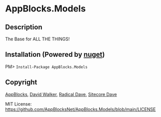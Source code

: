 # AppBlocks.Models
## Description
The Base for ALL THE THINGS!

## Installation (Powered by [nuget](https://nuget.org/packages/AppBlocks.Models))
PM> ```Install-Package AppBlocks.Models```

## Copyright
[AppBlocks](https://appblocks.net), [David Walker](https://radicaldave.com), [Radical Dave](https://github.com/radical-dave), [Sitecore Dave](https://github.com/sitecoredave)

MIT License: https://github.com/AppBlocksNet/AppBlocks.Models/blob/main/LICENSE
